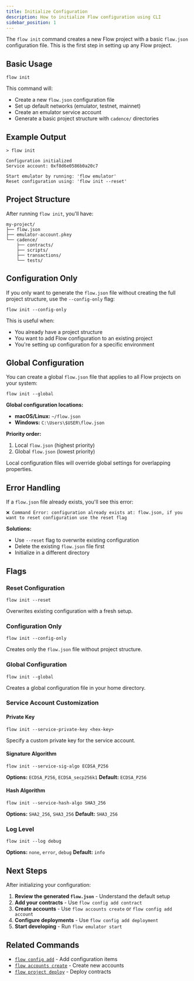 ```yaml
---
title: Initialize Configuration
description: How to initialize Flow configuration using CLI
sidebar_position: 1
---
```


The `flow init` command creates a new Flow project with a basic `flow.json` configuration file. This is the first step in setting up any Flow project.

## Basic Usage

```shell
flow init
```

This command will:
- Create a new `flow.json` configuration file
- Set up default networks (emulator, testnet, mainnet)
- Create an emulator service account
- Generate a basic project structure with `cadence/` directories

## Example Output

```shell
> flow init

Configuration initialized
Service account: 0xf8d6e0586b0a20c7

Start emulator by running: 'flow emulator' 
Reset configuration using: 'flow init --reset'
```

## Project Structure

After running `flow init`, you'll have:

```
my-project/
├── flow.json
├── emulator-account.pkey
└── cadence/
    ├── contracts/
    ├── scripts/
    ├── transactions/
    └── tests/
```

## Configuration Only

If you only want to generate the `flow.json` file without creating the full project structure, use the `--config-only` flag:

```shell
flow init --config-only
```

This is useful when:
- You already have a project structure
- You want to add Flow configuration to an existing project
- You're setting up configuration for a specific environment

## Global Configuration

You can create a global `flow.json` file that applies to all Flow projects on your system:

```shell
flow init --global
```

**Global configuration locations:**
- **macOS/Linux:** `~/flow.json`
- **Windows:** `C:\Users\$USER\flow.json`

**Priority order:**
1. Local `flow.json` (highest priority)
2. Global `flow.json` (lowest priority)

Local configuration files will override global settings for overlapping properties.

## Error Handling

If a `flow.json` file already exists, you'll see this error:

```shell
❌ Command Error: configuration already exists at: flow.json, if you want to reset configuration use the reset flag
```

**Solutions:**
- Use `--reset` flag to overwrite existing configuration
- Delete the existing `flow.json` file first
- Initialize in a different directory

## Flags

### Reset Configuration

```shell
flow init --reset
```

Overwrites existing configuration with a fresh setup.

### Configuration Only

```shell
flow init --config-only
```

Creates only the `flow.json` file without project structure.

### Global Configuration

```shell
flow init --global
```

Creates a global configuration file in your home directory.

### Service Account Customization

#### Private Key

```shell
flow init --service-private-key <hex-key>
```

Specify a custom private key for the service account.

#### Signature Algorithm

```shell
flow init --service-sig-algo ECDSA_P256
```

**Options:** `ECDSA_P256`, `ECDSA_secp256k1`
**Default:** `ECDSA_P256`

#### Hash Algorithm

```shell
flow init --service-hash-algo SHA3_256
```

**Options:** `SHA2_256`, `SHA3_256`
**Default:** `SHA3_256`

### Log Level

```shell
flow init --log debug
```

**Options:** `none`, `error`, `debug`
**Default:** `info`

## Next Steps

After initializing your configuration:

1. **Review the generated `flow.json`** - Understand the default setup
2. **Add your contracts** - Use `flow config add contract`
3. **Create accounts** - Use `flow accounts create` or `flow config add account`
4. **Configure deployments** - Use `flow config add deployment`
5. **Start developing** - Run `flow emulator start`

## Related Commands

- [`flow config add`](./manage-configuration.md) - Add configuration items
- [`flow accounts create`](../../accounts/create-accounts.md) - Create new accounts
- [`flow project deploy`](../../deployment/deploy-project-contracts.md) - Deploy contracts






